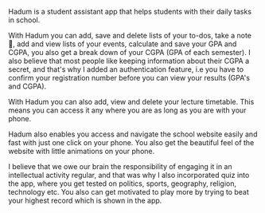 Hadum is a student assistant app that helps students with their daily tasks in school.

With Hadum you can add, save and delete lists of your to-dos, take a note 📝, add and view lists of your events, calculate and save your GPA and CGPA, you also get a break down of your CGPA (GPA of each semester). I also believe that most people like keeping information about their CGPA a secret, and that's why I added an authentication feature, i.e you have to confirm your registration number before you can view your results (GPA's and CGPA).

With Hadum you can also add, view and delete your lecture timetable. This means you can access it any where you are as long as you are with your phone.

Hadum also enables you access and navigate the school website easily and fast with just one click on your phone. You also get the beautiful feel of the website with little animations on your phone.

I believe that we owe our brain the responsibility of engaging it in an intellectual activity regular, and that was why I also incorporated quiz into the app, where you get tested on politics, sports, geography, religion, technology etc. You also can get motivated to play more by trying to beat your highest record which is shown in the app.